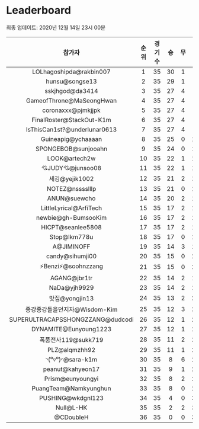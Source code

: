 # Leaderboard
최종 업데이트: 2020년 12월 14일 23시 00분




| 참가자 | 순위 | 경기수 | 승 | 무 | 패 | 승점 |
|:---:|:---:|:---:|:---:|:---:|:---:|:---:|
| LOLhagoshipda@rakbin007 | 1 | 35 | 30 | 1 | 4 | 91 |
| hunsu@songse13 | 2 | 35 | 29 | 1 | 5 | 88 |
| sskjhgod@da3414 | 3 | 35 | 27 | 4 | 4 | 85 |
| GameofThrone@MaSeongHwan | 4 | 35 | 27 | 4 | 4 | 85 |
| coronaxxx@pjmkjjpk | 5 | 35 | 27 | 4 | 4 | 85 |
| FinalRoster@StackOut-K1m | 6 | 35 | 27 | 4 | 4 | 85 |
| IsThisCan1st?@underlunar0613 | 7 | 35 | 27 | 4 | 4 | 85 |
| Guineapig@ychaaaan | 8 | 35 | 25 | 0 | 10 | 75 |
| SPONGEBOB@sunjooahn | 9 | 35 | 24 | 0 | 11 | 72 |
| LOOK@artech2w | 10 | 35 | 22 | 1 | 12 | 67 |
| 💘JUDY💘@junsoo08 | 11 | 35 | 22 | 1 | 12 | 67 |
| 세깅@yejik1002 | 12 | 35 | 21 | 2 | 12 | 65 |
| NOTEZ@nsssslllp | 13 | 35 | 21 | 0 | 14 | 63 |
| ANUN@suewcho | 14 | 35 | 20 | 2 | 13 | 62 |
| LittleLyrical@ArfiTech | 15 | 35 | 17 | 2 | 16 | 53 |
| newbie@gh-BumsooKim | 16 | 35 | 17 | 2 | 16 | 53 |
| HICPT@seanlee5808 | 17 | 35 | 17 | 2 | 16 | 53 |
| Stop@lkm778u | 18 | 35 | 17 | 0 | 18 | 51 |
| A@JIMINOFF | 19 | 35 | 14 | 3 | 18 | 45 |
| candy@sihumji00 | 20 | 35 | 15 | 0 | 20 | 45 |
| ⚡Benzi⚡@soohnzzang | 21 | 35 | 15 | 0 | 20 | 45 |
| AGANG@jbr1tr | 22 | 35 | 14 | 2 | 19 | 44 |
| NaDa@yjh9929 | 23 | 35 | 14 | 2 | 19 | 44 |
| 맛집@yongjin13 | 24 | 35 | 13 | 2 | 20 | 41 |
| 종강종강돌을던지자@Wisdom-Kim | 25 | 35 | 12 | 3 | 20 | 39 |
| SUPERULTRACAPSSHONGZZANG@dudcodi | 26 | 35 | 12 | 1 | 22 | 37 |
| DYNAMITE@Eunyoung1223 | 27 | 35 | 12 | 1 | 22 | 37 |
| 폭풍전사119@sukk719 | 28 | 35 | 11 | 2 | 22 | 35 |
| PLZ@alqmzhh92 | 29 | 35 | 11 | 1 | 23 | 34 |
| ◝(⁰▿⁰)◜@sara-k1m | 30 | 35 | 8 | 6 | 21 | 30 |
| peanut@kahyeon17 | 31 | 35 | 9 | 1 | 25 | 28 |
| Prism@eunyoungyi | 32 | 35 | 8 | 2 | 25 | 26 |
| PuangTeam@Namkyunghun | 33 | 35 | 8 | 0 | 27 | 24 |
| PUSHING@wkdgnl123 | 34 | 35 | 4 | 0 | 31 | 12 |
| Null@L-HK | 35 | 35 | 2 | 2 | 31 | 8 |
| @CDoubleH | 36 | 35 | 0 | 0 | 35 | 0 |